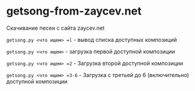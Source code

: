 # getsong-from-zaycev.net
Скачивание песен с сайта zaycev.net

`getsong.py <что ищем> =l` - вывод списка доступных композиций

`getsong.py <что ищем>` - загрузка первой доступной композиции

`getsong.py <что ищем> =2` - Загрузка второй доступной композиции

`getsong.py <что ищем> =3-6` - Загрузка с третьей до 6 (включительно) доступной композиции
